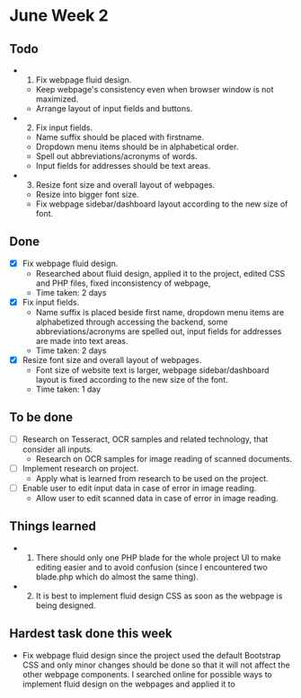 # June Week 2
## Todo
- 1. Fix webpage fluid design.
	* Keep webpage's consistency even when browser window is not maximized.
	* Arrange layout of input fields and buttons.
- 2. Fix input fields.
	* Name suffix should be placed with firstname.
	* Dropdown menu items should be in alphabetical order.
	* Spell out abbreviations/acronyms of words.
	* Input fields for addresses should be text areas.
- 3. Resize font size and overall layout of webpages.
	* Resize into bigger font size.
	* Fix webpage sidebar/dashboard layout according to the new size of font.
	
## Done
- [x] Fix webpage fluid design.
	* Researched about fluid design, applied it to the project, edited CSS and PHP files, fixed inconsistency of webpage, 
	* Time taken: 2 days
- [x] Fix input fields.
	* Name suffix is placed beside first name, dropdown menu items are alphabetized through accessing the backend, some abbreviations/acronyms are spelled out, input fields for addresses are made into text areas.
	* Time taken: 2 days
- [x] Resize font size and overall layout of webpages.
	* Font size of website text is larger, webpage sidebar/dashboard layout is fixed according to the new size of the font.
	* Time taken: 1 day

## To be done
- [ ] Research on Tesseract, OCR samples and related technology, that consider all inputs.
	* Research on OCR samples for image reading of scanned documents.
- [ ] Implement research on project.
	* Apply what is learned from research to be used on the project.
- [ ] Enable user to edit input data in case of error in image reading.
	* Allow user to edit scanned data in case of error in image reading.

## Things learned
- 1. There should only one PHP blade for the whole project UI to make editing easier and to avoid confusion (since I encountered two blade.php which do almost the same thing).
- 2. It is best to implement fluid design CSS as soon as the webpage is being designed.

## Hardest task done this week
- Fix webpage fluid design since the project used the default Bootstrap CSS and only minor changes should be done so that it will not affect the other webpage components. I searched online for possible ways to implement fluid design on the webpages and applied it to 